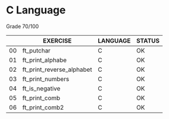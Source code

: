 # C Language
Grade 70/100

|   | EXERCISE  | LANGUAGE  | STATUS  |
|---|---|---|---|
| 00  | ft_putchar  | C  | OK  |
| 01  | ft_print_alphabe  | C  | OK  |
| 02  | ft_print_reverse_alphabet  | C  | OK  |
| 03  | ft_print_numbers  | C  | OK  |
| 04  | ft_is_negative  | C  | OK  |
| 05  | ft_print_comb  | C  | OK  |
| 06  | ft_print_comb2  | C  | OK  |
